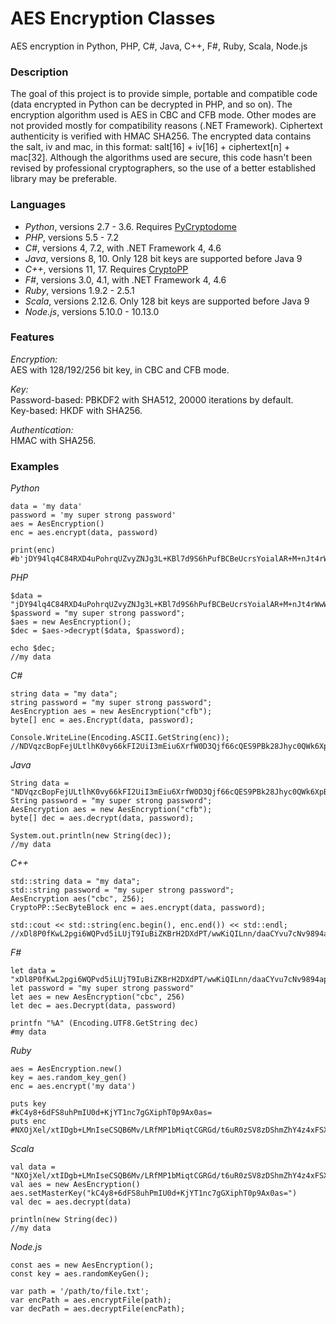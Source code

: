 # AES Encryption Classes
AES encryption in Python, PHP, C#, Java, C++, F#, Ruby, Scala, Node.js

### Description  
The goal of this project is to provide simple, portable and compatible code (data encrypted in Python can be decrypted in PHP, and so on). The encryption algorithm used is AES in CBC and CFB mode. Other modes are not provided mostly for compatibility reasons (.NET Framework). 
Ciphertext authenticity is verified with HMAC SHA256.
The encrypted data contains the salt, iv and mac, in this format: salt[16] + iv[16] + ciphertext[n] + mac[32]. 
Although the algorithms used are secure, this code hasn't been revised by professional cryptographers, so the use of a better established library may be preferable.

### Languages  
 - _Python_, versions 2.7 - 3.6. Requires [PyCryptodome](https://www.pycryptodome.org/en/latest/index.html)
 - _PHP_, versions 5.5 - 7.2
 - _C#_, versions 4, 7.2, with .NET Framework 4, 4.6
 - _Java_, versions 8, 10. Only 128 bit keys are supported before Java 9
 - _C++_, versions 11, 17. Requires [CryptoPP](https://www.cryptopp.com/)
 - _F#_, versions 3.0, 4.1, with .NET Framework 4, 4.6  
 - _Ruby_, versions 1.9.2 - 2.5.1  
 - _Scala_, versions 2.12.6. Only 128 bit keys are supported before Java 9  
 - _Node.js_, versions 5.10.0 - 10.13.0

### Features  
_Encryption:_  
AES with 128/192/256 bit key, in CBC and CFB mode.  

_Key:_  
Password-based: PBKDF2 with SHA512, 20000 iterations by default.  
Key-based: HKDF with SHA256.  

_Authentication:_  
HMAC with SHA256.

### Examples
_Python_
```
data = 'my data'
password = 'my super strong password'
aes = AesEncryption()
enc = aes.encrypt(data, password)

print(enc)
#b'jDY94lq4C84RXD4uPohrqUZvyZNJg3L+KBl7d9S6hPufBCBeUcrsYoialAR+M+nJt4rWwWvB41ScQQOrlc3OzKukLqlP0Zir/z7yaiYQwB4='
```

_PHP_
```
$data = "jDY94lq4C84RXD4uPohrqUZvyZNJg3L+KBl7d9S6hPufBCBeUcrsYoialAR+M+nJt4rWwWvB41ScQQOrlc3OzKukLqlP0Zir/z7yaiYQwB4=";
$password = "my super strong password";
$aes = new AesEncryption();
$dec = $aes->decrypt($data, $password);

echo $dec;
//my data
```

_C#_
```
string data = "my data";
string password = "my super strong password";
AesEncryption aes = new AesEncryption("cfb");
byte[] enc = aes.Encrypt(data, password);

Console.WriteLine(Encoding.ASCII.GetString(enc));
//NDVqzcBopFejULtlhK0vy66kFI2UiI3mEiu6XrfW0D3Qjf66cQES9PBk28Jhyc0QWk6XpBD4Fsth9EJStxXw7UgIerZ4OyM=
```

_Java_
```
String data = "NDVqzcBopFejULtlhK0vy66kFI2UiI3mEiu6XrfW0D3Qjf66cQES9PBk28Jhyc0QWk6XpBD4Fsth9EJStxXw7UgIerZ4OyM=";
String password = "my super strong password";
AesEncryption aes = new AesEncryption("cfb");
byte[] dec = aes.decrypt(data, password);

System.out.println(new String(dec));
//my data
```

_C++_
```
std::string data = "my data";
std::string password = "my super strong password";
AesEncryption aes("cbc", 256);
CryptoPP::SecByteBlock enc = aes.encrypt(data, password);

std::cout << std::string(enc.begin(), enc.end()) << std::endl;
//xDl8P0fKwL2pgi6WQPvd5iLUjT9IuBiZKBrH2DXdPT/wwKiQILnn/daaCYvu7cNv9894ap3HzgmgaOcIzT1TOWwUISAmMGqqOosLPl5Qu6o=
```

_F#_
```
let data = "xDl8P0fKwL2pgi6WQPvd5iLUjT9IuBiZKBrH2DXdPT/wwKiQILnn/daaCYvu7cNv9894ap3HzgmgaOcIzT1TOWwUISAmMGqqOosLPl5Qu6o="
let password = "my super strong password"
let aes = new AesEncryption("cbc", 256)
let dec = aes.Decrypt(data, password)

printfn "%A" (Encoding.UTF8.GetString dec)
#my data
```

_Ruby_  
```
aes = AesEncryption.new()
key = aes.random_key_gen()
enc = aes.encrypt('my data')

puts key
#kC4y8+6dFS8uhPmIU0d+KjYT1nc7gGXiphT0p9Ax0as=
puts enc
#NXOjXel/xtIDgb+LMnIseCSQB6Mv/LRfMP1bMiqtCGRGd/t6uR0zSV8zDShmZhY4z4xFSX/hxGwGh/jQhvMA53qBnEyhquf3b7PEhdHvMKs=
```

_Scala_  
```
val data = "NXOjXel/xtIDgb+LMnIseCSQB6Mv/LRfMP1bMiqtCGRGd/t6uR0zSV8zDShmZhY4z4xFSX/hxGwGh/jQhvMA53qBnEyhquf3b7PEhdHvMKs="
val aes = new AesEncryption()
aes.setMasterKey("kC4y8+6dFS8uhPmIU0d+KjYT1nc7gGXiphT0p9Ax0as=")
val dec = aes.decrypt(data)

println(new String(dec))
//my data
```

_Node.js_  
```
const aes = new AesEncryption();
const key = aes.randomKeyGen();

var path = '/path/to/file.txt';
var encPath = aes.encryptFile(path);
var decPath = aes.decryptFile(encPath);
```
